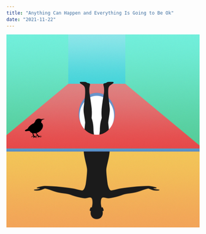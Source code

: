 ```yaml
---
title: "Anything Can Happen and Everything Is Going to Be Ok"
date: "2021-11-22"
---
```


![room](../public/images/room1.jpg)
